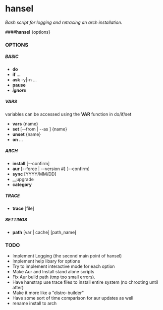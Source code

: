# **hansel**
*Bash script for logging and retracing an arch installation.*  
  
####__hansel__ {options}  
  
### **OPTIONS**
##### BASIC
* __do__ <command>
* __if__ <condition> ...
* __ask__ <prompt> -y|-n ...
* __pause__ <prompt>
* ___ignore___ *<will be used in next version>*

##### VARS
variables can be accessed using the __VAR__ function in do/if/set
* __vars__ {name}
* __set__ [--from <command> | --as <value>] {name}
* __unset__ {name}
* __on__ <name> ...

##### ARCH
* __install__ <package> [--confirm]
* __aur__ <package> [--force | --version #] [--confirm]
* __sync__ [YYYY/MM/DD]
* __upgrade
* __category__ <name>

##### TRACE
* __trace__ [file]

##### SETTINGS
* __path__ [var | cache] [path_name]

### **TODO**
* Implement Logging (the second main point of hansel)
* Implement help libary for options
* Try to implement interactive mode for each option
* Make Aur and Install stand alone scripts
* Fix Aur build path (tmp too small errors).
* Have hanstrap use trace files to install entire system (no chrooting until after)
* Make it more like a "distro-builder"
* Have some sort of time comparison for aur updates as well
* rename install to arch